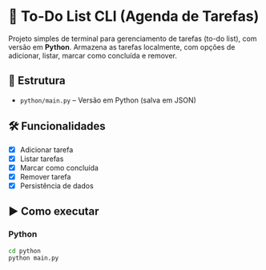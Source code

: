 # 📝 To-Do List CLI (Agenda de Tarefas)

Projeto simples de terminal para gerenciamento de tarefas (to-do list), com versão em **Python**. Armazena as tarefas localmente, com opções de adicionar, listar, marcar como concluída e remover.

## 📁 Estrutura

- `python/main.py` – Versão em Python (salva em JSON)

## 🛠 Funcionalidades

- [x] Adicionar tarefa
- [x] Listar tarefas
- [x] Marcar como concluída
- [x] Remover tarefa
- [x] Persistência de dados

## ▶️ Como executar

### Python
```bash
cd python
python main.py
